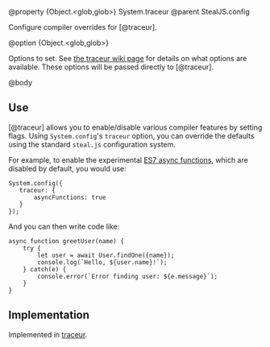 @property {Object.<glob,glob>} System.traceur
@parent StealJS.config

Configure compiler overrides for [@traceur].

@option {Object.<glob,glob>}

Options to set. See
[the traceur wiki page](https://github.com/google/traceur-compiler/wiki/Options-for-Compiling)
for details on what options are available. These options will be passed
directly to [@traceur].
 
@body 

## Use

[@traceur] allows you to enable/disable various compiler features by
setting flags. Using `System.config`'s `traceur` option, you can override
the defaults using the standard `steal.js` configuration system.

For example, to enable the experimental
[ES7 async functions](https://github.com/google/traceur-compiler/wiki/LanguageFeatures#async-functions-experimental),
which are disabled by default, you would use:

    System.config({
       traceur: {
           asyncFunctions: true
       }
    });

And you can then write code like:

    async function greetUser(name) {
        try {
            let user = await User.findOne({name});
            console.log(`Hello, ${user.name}!`);
        } catch(e) {
            console.error(`Error finding user: ${e.message}`);
        }
    }

## Implementation

Implemented in [traceur](https://github.com/google/traceur-compiler).
